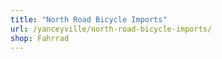 ```yaml
---
title: "North Road Bicycle Imports"
url: /yanceyville/north-road-bicycle-imports/
shop: Fahrrad
---
```

